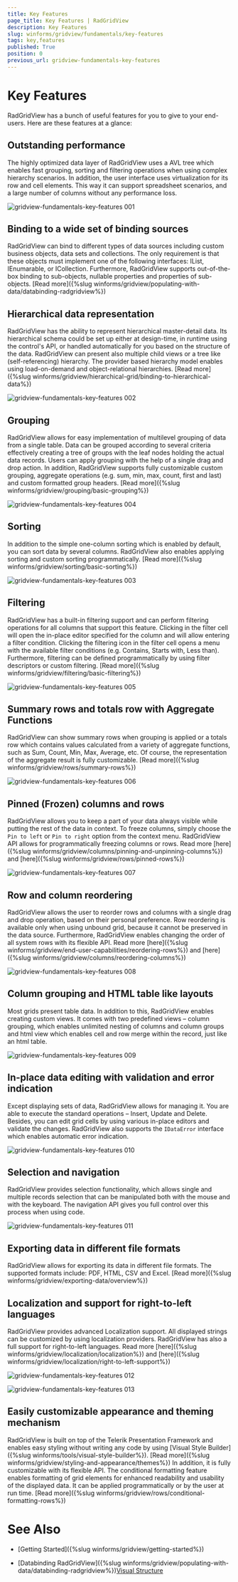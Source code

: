 ```yaml
---
title: Key Features
page_title: Key Features | RadGridView
description: Key Features
slug: winforms/gridview/fundamentals/key-features
tags: key,features
published: True
position: 0
previous_url: gridview-fundamentals-key-features
---
```


# Key Features

RadGridView has a bunch of useful features for you to give to your end-users. Here are these features at a glance: 

## Outstanding performance

The highly optimized data layer of RadGridView uses a AVL tree which enables fast grouping, sorting and filtering operations when using complex hierarchy scenarios. In addition, the user interface uses virtualization for its row and cell elements. This way it can support spreadsheet scenarios, and a large number of columns without any performance loss.

![gridview-fundamentals-key-features 001](images/gridview-fundamentals-key-features001.png)

## Binding to a wide set of binding sources

RadGridView can bind to different types of data sources including custom business objects, data sets and collections. The only requirement is that these objects must implement one of the following interfaces: IList, IEnumarable, or ICollection. Furthermore, RadGridView supports out-of-the-box binding to sub-objects, nullable properties and properties of sub-objects. [Read more]({%slug winforms/gridview/populating-with-data/databinding-radgridview%})

## Hierarchical data representation

RadGridView has the ability to represent hierarchical master-detail data. Its hierarchical schema could be set up either at design-time, in runtime using the control's API, or handled automatically for you based on the structure of the data. RadGridView can present also multiple child views or a tree like (self-referencing) hierarchy. The provider based hierarchy model enables using load-on-demand and object-relational hierarchies. [Read more]({%slug winforms/gridview/hierarchical-grid/binding-to-hierarchical-data%})

![gridview-fundamentals-key-features 002](images/gridview-fundamentals-key-features002.png)

## Grouping

RadGridView allows for easy implementation of multilevel grouping of data from a single table. Data can be grouped according to several criteria effectively creating a tree of groups with the leaf nodes holding the actual data records. Users can apply grouping with the help of a single drag and drop action. In addition, RadGridView supports fully customizable custom grouping, aggregate operations (e.g. sum, min, max, count, first and last) and custom formatted group headers. [Read more]({%slug winforms/gridview/grouping/basic-grouping%})

![gridview-fundamentals-key-features 004](images/gridview-fundamentals-key-features004.png)

## Sorting

In addition to the simple one-column sorting which is enabled by default, you can sort data by several columns. RadGridView also enables applying sorting and custom sorting programmatically. [Read more]({%slug winforms/gridview/sorting/basic-sorting%})

![gridview-fundamentals-key-features 003](images/gridview-fundamentals-key-features003.png)

## Filtering

RadGridView has a built-in filtering support and can perform filtering operations for all columns that support this feature. Clicking in the filter cell will open the in-place editor specified for the column and will allow entering a filter condition. Clicking the filtering icon in the filter cell opens a menu with the available filter conditions (e.g. Contains, Starts with, Less than). Furthermore, filtering can be defined programmatically by using filter descriptors or custom filtering. [Read more]({%slug winforms/gridview/filtering/basic-filtering%})

![gridview-fundamentals-key-features 005](images/gridview-fundamentals-key-features005.png)

## Summary rows and totals row with Aggregate Functions

RadGridView can show summary rows when grouping is applied or a totals row which contains values calculated from a variety of aggregate functions, such as Sum, Count, Min, Max, Average, etc. Of course, the representation of the aggregate result is fully customizable. [Read more]({%slug winforms/gridview/rows/summary-rows%})

![gridview-fundamentals-key-features 006](images/gridview-fundamentals-key-features006.png)

## Pinned (Frozen) columns and rows

RadGridView allows you to keep a part of your data always visible while putting the rest of the data in context. To freeze columns, simply choose the `Pin to left` or `Pin to right` option from the context menu. RadGridView API allows for programmatically freezing columns or rows. Read more [here]({%slug winforms/gridview/columns/pinning-and-unpinning-columns%}) and [here]({%slug winforms/gridview/rows/pinned-rows%})

![gridview-fundamentals-key-features 007](images/gridview-fundamentals-key-features007.png)

## Row and column reordering

RadGridView allows the user to reorder rows and columns with a single drag and drop operation, based on their personal preference. Row reordering is available only when using unbound grid, because it cannot be preserved in the data source. Furthermore, RadGridView enables changing the order of all system rows with its flexible API. Read more [here]({%slug winforms/gridview/end-user-capabilities/reordering-rows%}) and [here]({%slug winforms/gridview/columns/reordering-columns%})

![gridview-fundamentals-key-features 008](images/gridview-fundamentals-key-features008.png)

## Column grouping and HTML table like layouts

Most grids present table data. In addition to this, RadGridView enables creating custom views. It comes with two predefined views – column grouping, which enables unlimited nesting of columns and column groups and html view which enables cell and row merge within the record, just like an html table.

![gridview-fundamentals-key-features 009](images/gridview-fundamentals-key-features009.png)

## In-place data editing with validation and error indication

Except displaying sets of data, RadGridView allows for managing it. You are able to execute the standard operations – Insert, Update and Delete. Besides, you can edit grid cells by using various in-place editors and validate the changes. RadGridView also supports the `IDataError` interface which enables automatic error indication.

![gridview-fundamentals-key-features 010](images/gridview-fundamentals-key-features010.png)

## Selection and navigation

RadGridView provides selection functionality, which allows single and multiple records selection that can be manipulated both with the mouse and with the keyboard. The navigation API gives you full control over this process when using code.

![gridview-fundamentals-key-features 011](images/gridview-fundamentals-key-features011.png)

## Exporting data in different file formats

RadGridView allows for exporting its data in different file formats. The supported formats include: PDF, HTML, CSV and Excel. [Read more]({%slug winforms/gridview/exporting-data/overview%})

## Localization and support for right-to-left languages

RadGridView provides advanced Localization support. All displayed strings can be customized by using localization providers. RadGridView has also a full support for right-to-left languages. Read more [here]({%slug winforms/gridview/localization/localization%}) and [here]({%slug winforms/gridview/localization/right-to-left-support%})

![gridview-fundamentals-key-features 012](images/gridview-fundamentals-key-features012.png)

![gridview-fundamentals-key-features 013](images/gridview-fundamentals-key-features013.png)

## Easily customizable appearance and theming mechanism

RadGridView is built on top of the Telerik Presentation Framework and enables easy styling without writing any code by using [Visual Style Builder]({%slug winforms/tools/visual-style-builder%}). [Read more]({%slug winforms/gridview/styling-and-appearance/themes%}) In addition, it is fully customizable with its flexible API. The conditional formatting feature enables formatting of grid elements for enhanced readability and usability of the displayed data. It can be applied programmatically or by the user at run time. [Read more]({%slug winforms/gridview/rows/conditional-formatting-rows%})
        

# See Also

 * [Getting Started]({%slug winforms/gridview/getting-started%})

 * [Databinding RadGridView]({%slug winforms/gridview/populating-with-data/databinding-radgridview%})[Visual Structure](c3744f84-3e80-4b59-8ea0-ce38723d4eca)
